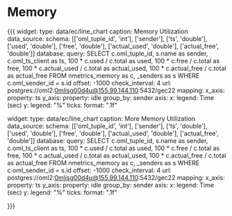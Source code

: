 Memory
=============

{{{
widget:
  type: data/ec/line_chart
  caption: Memory Utilization
  data_source:
    schema: [['oml_tuple_id', 'int'], ['sender'], ['ts', 'double'], ['used', 'double'], 
       ['free', 'double'], ['actual_used', 'double'], ['actual_free', 'double']]
    database:
      query: 
        SELECT c.oml_tuple_id, s.name as sender, c.oml_ts_client as ts, 
          100 * c.used / c.total as used, 
          100 * c.free / c.total as free, 
	  100 * c.actual_used / c.total as actual_used,
	  100 * c.actual_free / c.total as actual_free
        FROM nmetrics_memory as c, _senders as s 
        WHERE c.oml_sender_id = s.id
      offset: -1000
      check_interval: 4
      url: postgres://oml2:0mlisg00d4u@155.99.144.110:5432/gec22
  mapping:
    x_axis:
      property: ts
    y_axis:
      property: idle
    group_by: sender
  axis:
    x:
      legend: Time (sec)
    y:
      legend: "%"
      ticks:
        format: ".1f"


widget:
  type: data/ec/line_chart
  caption: More Memory Utilization
  data_source:
    schema: [['oml_tuple_id', 'int'], ['sender'], ['ts', 'double'], ['used', 'double'], 
       ['free', 'double'], ['actual_used', 'double'], ['actual_free', 'double']]
    database:
      query: 
        SELECT c.oml_tuple_id, s.name as sender, c.oml_ts_client as ts, 
          100 * c.used / c.total as used, 
          100 * c.free / c.total as free, 
	  100 * c.actual_used / c.total as actual_used,
	  100 * c.actual_free / c.total as actual_free
        FROM nmetrics_memory as c, _senders as s 
        WHERE c.oml_sender_id = s.id
      offset: -1000
      check_interval: 4
      url: postgres://oml2:0mlisg00d4u@155.99.144.110:5432/gec22
  mapping:
    x_axis:
      property: ts
    y_axis:
      property: idle
    group_by: sender
  axis:
    x:
      legend: Time (sec)
    y:
      legend: "%"
      ticks:
        format: ".1f"

}}}



